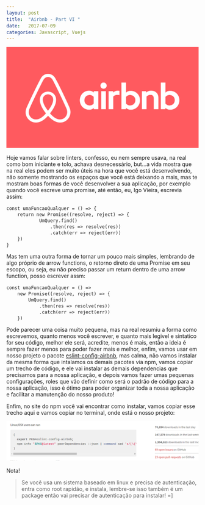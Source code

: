 ```yaml
---
layout: post
title:  "Airbnb - Part VI "
date:   2017-07-09
categories: Javascript, Vuejs
---
```



![airbnb](https://github.com/IgorVieira/igorvieira.github.io/blob/master/_images/airbnb.png?raw=true)



Hoje vamos falar sobre linters, confesso, eu nem sempre usava, na real como bom iniciante e tolo, achava desnecessário, but...a vida mostra que na real eles podem ser muito úteis na hora que você está desenvolvendo, não somente mostrando os espaços que você está deixando a mais, mas te mostram boas formas de você desenvolver a sua aplicação, por exemplo quando você escreve uma promise, até então, eu, Igo Vieira, escrevia assim:


```
const umaFuncaoQualquer = () => {
    return new Promise((resolve, reject) => {
            UmQuery.find()
                .then(res => resolve(res))
                .catch(err => reject(err))
    })
}
```

Mas tem uma outra forma de tornar um pouco mais simples, lembrando de algo próprio de arrow functions, o retorno direto de uma Promise em seu escopo, ou seja, eu não preciso passar um return dentro de uma arrow function, posso escrever assm:


```
const umaFuncaoQualquer = () => 
    new Promise((resolve, reject) => {
        UmQuery.find()
            .then(res => resolve(res))
            .catch(err => reject(err))
    })
```

Pode parecer uma coisa muito pequena, mas na real resumiu a forma como escrevemos, quanto menos você escrever, e quanto mais legivel e sintatico for seu código, melhor ele será, acredite, menos é mais, então a ideia é sempre fazer menos para poder fazer mais e melhor, enfim, vamos usar em nosso projeto o pacote [eslint-config-airbnb](https://www.npmjs.com/package/eslint-config-airbnb), mas calma, não vamos instalar da mesma forma que intalamos os demais pacotes via npm, vamos copiar um trecho de código, e ele vai instalar as demais dependencias que precisamos para a nossa aplicação, e depois vamos fazer umas pequenas configurações, roles que vão definir como será o padrão de código para a nossa aplicação, isso é ótimo para poder organizar toda a nossa aplicação e facilitar a manutenção do nosso produto!


Enfim, no site do npm você vai encontrar como instalar, vamos copiar esse trecho aqui e vamos copiar no terminal, onde está o nosso projeto:


![airbnb2](https://github.com/IgorVieira/igorvieira.github.io/blob/master/_images/airbnb-2.png?raw=true)


Nota!

> Se você usa um sistema baseado em linux e precisa de autenticação, entra como root rapidão, e instala, lembre-se isso também é um package então vai precisar de autenticação para instalar! =]


